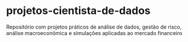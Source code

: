 # projetos-cientista-de-dados
Repositório com projetos práticos de análise de dados, gestão de risco, análise macroeconômica e simulações aplicadas ao mercado financeiro
